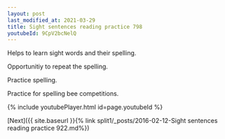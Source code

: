 ```yaml
---
layout: post
last_modified_at: 2021-03-29
title: Sight sentences reading practice 798
youtubeId: 9CpV2bcNelQ
---
```

 
 
Helps to learn sight words and their spelling.

Opportunitiy to repeat the spelling. 

Practice spelling. 
 
Practice for spelling bee competitions. 
 
{% include youtubePlayer.html id=page.youtubeId %}
 
 

[Next]({{ site.baseurl }}{% link  split1/_posts/2016-02-12-Sight sentences reading practice 922.md%})
 
